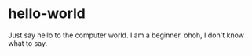 # hello-world

Just say hello to the computer world.
I am a beginner.
ohoh, I don't know what to say.
